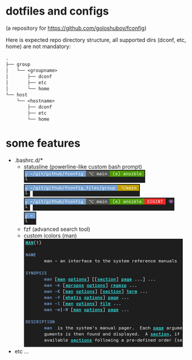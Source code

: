 # dotfiles and configs
(a repository for https://github.com/goloshubov/fconfig)

Here is expected repo directory structure, all supported dirs (dconf, etc, home) are not mandatory:

```
.
├── group
│   └── <groupname>
│       ├── dconf
│       ├── etc
│       └── home
└── host
    └── <hostname>
        ├── dconf
        ├── etc
        └── home
```

# some features
- .bashrc.d/*
  - statusline (powerline-like custom bash prompt)\
    ![screenshot0](https://github.com/goloshubov/fconfig_files/blob/main/.images/statusline_git_0.png)\
    ![screenshot1](https://github.com/goloshubov/fconfig_files/blob/main/.images/statusline_git_1.png)\
    ![screenshot2](https://github.com/goloshubov/fconfig_files/blob/main/.images/statusline_git_2.png)\
    ![screenshot3](https://github.com/goloshubov/fconfig_files/blob/main/.images/statusline_git_3.png)
  - fzf (advanced search tool)
  - custom icolors (man)\
    ![screenshot3](https://github.com/goloshubov/fconfig_files/blob/main/.images/man_colors.png)
- etc ...
